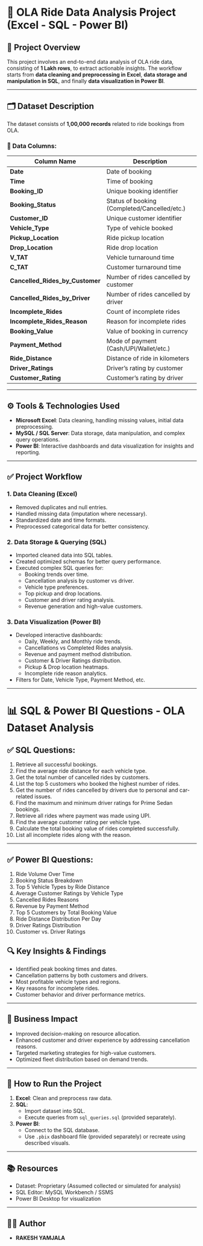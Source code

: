 # 🚕 OLA Ride Data Analysis Project (Excel - SQL - Power BI)

## 📌 Project Overview
This project involves an end-to-end data analysis of OLA ride data, consisting of **1 Lakh rows**, to extract actionable insights. The workflow starts from **data cleaning and preprocessing in Excel**, **data storage and manipulation in SQL**, and finally **data visualization in Power BI**.

---

## 🗂️ Dataset Description
The dataset consists of **1,00,000 records** related to ride bookings from OLA.

### 🔸 Data Columns:
| Column Name                  | Description                                   |
|------------------------------|-----------------------------------------------|
| **Date**                     | Date of booking                              |
| **Time**                     | Time of booking                              |
| **Booking_ID**               | Unique booking identifier                    |
| **Booking_Status**           | Status of booking (Completed/Cancelled/etc.) |
| **Customer_ID**              | Unique customer identifier                   |
| **Vehicle_Type**             | Type of vehicle booked                       |
| **Pickup_Location**          | Ride pickup location                         |
| **Drop_Location**            | Ride drop location                           |
| **V_TAT**                    | Vehicle turnaround time                      |
| **C_TAT**                    | Customer turnaround time                     |
| **Cancelled_Rides_by_Customer** | Number of rides cancelled by customer    |
| **Cancelled_Rides_by_Driver**   | Number of rides cancelled by driver      |
| **Incomplete_Rides**         | Count of incomplete rides                    |
| **Incomplete_Rides_Reason**  | Reason for incomplete rides                  |
| **Booking_Value**            | Value of booking in currency                 |
| **Payment_Method**           | Mode of payment (Cash/UPI/Wallet/etc.)       |
| **Ride_Distance**            | Distance of ride in kilometers               |
| **Driver_Ratings**           | Driver’s rating by customer                  |
| **Customer_Rating**          | Customer’s rating by driver                  |

---

## ⚙️ Tools & Technologies Used
- **Microsoft Excel**: Data cleaning, handling missing values, initial data preprocessing.
- **MySQL / SQL Server**: Data storage, data manipulation, and complex query operations.
- **Power BI**: Interactive dashboards and data visualization for insights and reporting.

---

## ✅ Project Workflow

### 1. Data Cleaning (Excel)
- Removed duplicates and null entries.
- Handled missing data (imputation where necessary).
- Standardized date and time formats.
- Preprocessed categorical data for better consistency.

### 2. Data Storage & Querying (SQL)
- Imported cleaned data into SQL tables.
- Created optimized schemas for better query performance.
- Executed complex SQL queries for:
  - Booking trends over time.
  - Cancellation analysis by customer vs driver.
  - Vehicle type preferences.
  - Top pickup and drop locations.
  - Customer and driver rating analysis.
  - Revenue generation and high-value customers.

### 3. Data Visualization (Power BI)
- Developed interactive dashboards:
  - Daily, Weekly, and Monthly ride trends.
  - Cancellations vs Completed Rides analysis.
  - Revenue and payment method distribution.
  - Customer & Driver Ratings distribution.
  - Pickup & Drop location heatmaps.
  - Incomplete ride reason analytics.
- Filters for Date, Vehicle Type, Payment Method, etc.
  
---

# 📊 SQL & Power BI Questions - OLA Dataset Analysis

## ✅ SQL Questions:
1. Retrieve all successful bookings.
2. Find the average ride distance for each vehicle type.
3. Get the total number of cancelled rides by customers.
4. List the top 5 customers who booked the highest number of rides.
5. Get the number of rides cancelled by drivers due to personal and car-related issues.
6. Find the maximum and minimum driver ratings for Prime Sedan bookings.
7. Retrieve all rides where payment was made using UPI.
8. Find the average customer rating per vehicle type.
9. Calculate the total booking value of rides completed successfully.
10. List all incomplete rides along with the reason.

---

## ✅ Power BI Questions:
1. Ride Volume Over Time
2. Booking Status Breakdown
3. Top 5 Vehicle Types by Ride Distance
4. Average Customer Ratings by Vehicle Type
5. Cancelled Rides Reasons
6. Revenue by Payment Method
7. Top 5 Customers by Total Booking Value
8. Ride Distance Distribution Per Day
9. Driver Ratings Distribution
10. Customer vs. Driver Ratings


## 🔍 Key Insights & Findings
- Identified peak booking times and dates.
- Cancellation patterns by both customers and drivers.
- Most profitable vehicle types and regions.
- Key reasons for incomplete rides.
- Customer behavior and driver performance metrics.

---

## 🎯 Business Impact
- Improved decision-making on resource allocation.
- Enhanced customer and driver experience by addressing cancellation reasons.
- Targeted marketing strategies for high-value customers.
- Optimized fleet distribution based on demand trends.

---

## 🚀 How to Run the Project
1. **Excel**: Clean and preprocess raw data.
2. **SQL**:
   - Import dataset into SQL.
   - Execute queries from `sql_queries.sql` (provided separately).
3. **Power BI**:
   - Connect to the SQL database.
   - Use `.pbix` dashboard file (provided separately) or recreate using described visuals.

---

## 📚 Resources
- Dataset: Proprietary (Assumed collected or simulated for analysis)
- SQL Editor: MySQL Workbench / SSMS
- Power BI Desktop for visualization

---

## 👨‍💻 Author
- **RAKESH YAMJALA**


